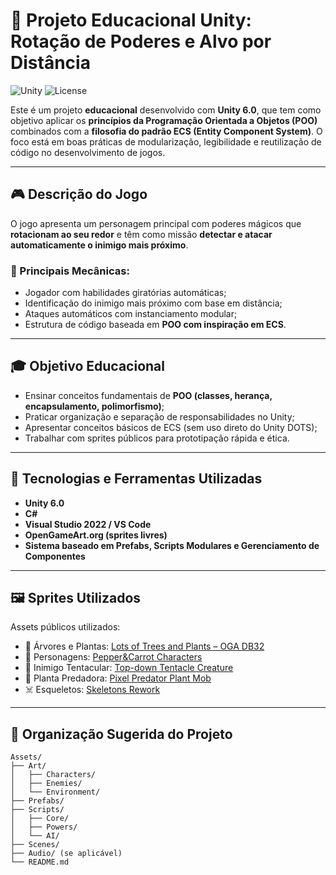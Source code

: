 # 🌟 Projeto Educacional Unity: Rotação de Poderes e Alvo por Distância

![Unity](https://img.shields.io/badge/Unity-6.0-blue.svg)
![License](https://img.shields.io/badge/educacional-livre-green.svg)

Este é um projeto **educacional** desenvolvido com **Unity 6.0**, que tem como objetivo aplicar os **princípios da Programação Orientada a Objetos (POO)** combinados com a **filosofia do padrão ECS (Entity Component System)**. O foco está em boas práticas de modularização, legibilidade e reutilização de código no desenvolvimento de jogos.

---

## 🎮 Descrição do Jogo

O jogo apresenta um personagem principal com poderes mágicos que **rotacionam ao seu redor** e têm como missão **detectar e atacar automaticamente o inimigo mais próximo**.

### 🧩 Principais Mecânicas:
- Jogador com habilidades giratórias automáticas;
- Identificação do inimigo mais próximo com base em distância;
- Ataques automáticos com instanciamento modular;
- Estrutura de código baseada em **POO com inspiração em ECS**.

---

## 🎓 Objetivo Educacional

- Ensinar conceitos fundamentais de **POO (classes, herança, encapsulamento, polimorfismo)**;
- Praticar organização e separação de responsabilidades no Unity;
- Apresentar conceitos básicos de ECS (sem uso direto do Unity DOTS);
- Trabalhar com sprites públicos para prototipação rápida e ética.

---

## 🧱 Tecnologias e Ferramentas Utilizadas

- **Unity 6.0**
- **C#**
- **Visual Studio 2022 / VS Code**
- **OpenGameArt.org (sprites livres)**
- **Sistema baseado em Prefabs, Scripts Modulares e Gerenciamento de Componentes**

---

## 🖼️ Sprites Utilizados

Assets públicos utilizados:

- 🌳 Árvores e Plantas: [Lots of Trees and Plants – OGA DB32](https://opengameart.org/content/lots-of-trees-and-plants-from-oga-db32-tilesets-pack-1)
- 👤 Personagens: [Pepper&Carrot Characters](https://opengameart.org/content/24x32-peppercarrot-characters)
- 🐙 Inimigo Tentacular: [Top-down Tentacle Creature](https://opengameart.org/content/top-down-tentacle-creature)
- 🌱 Planta Predadora: [Pixel Predator Plant Mob](https://opengameart.org/content/pixel-predator-plant-mob-character)
- ☠️ Esqueletos: [Skeletons Rework](https://opengameart.org/content/skeletons-rework)

---

## 📁 Organização Sugerida do Projeto

```plaintext
Assets/
├── Art/
│   ├── Characters/
│   ├── Enemies/
│   └── Environment/
├── Prefabs/
├── Scripts/
│   ├── Core/
│   ├── Powers/
│   └── AI/
├── Scenes/
├── Audio/ (se aplicável)
└── README.md
